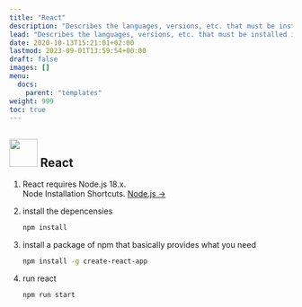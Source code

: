 ```yaml
---
title: "React"
description: "Describes the languages, versions, etc. that must be installed in accordance with the framework."
lead: "Describes the languages, versions, etc. that must be installed in accordance with the framework."
date: 2020-10-13T15:21:01+02:00
lastmod: 2023-09-01T13:59:54+00:00
draft: false
images: []
menu:
  docs:
    parent: "templates"
weight: 999
toc: true
---
```


## <img src="../react.png" width="50"> React

1. React requires Node.js 18.x.<br>
   Node Installation Shortcuts. [Node.js →](https://nodejs.org/en/)

2. install the depencensies

   ```bash
   npm install
   ```

3. install a package of npm that basically provides what you need

   ```bash
   npm install -g create-react-app
   ```

4. run react

   ```bash
   npm run start
   ```
